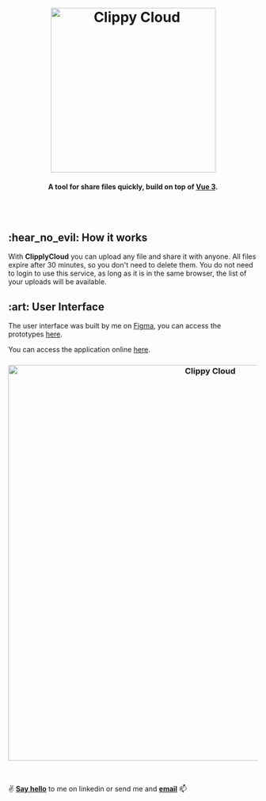 <h1 align="center">
  <br>
  <a href="https://clippycloud.netlify.app">
    <img
      width="333"
      alt="Clippy Cloud"
      src="https://raw.githubusercontent.com/emkis/ClippyCloud/main/.github/clippy-cloud-logo.png"
    >
    <br>
  </a>
</h1>

<h4 align="center">A tool for share files quickly, build on top of <a href="http://v3.vuejs.org" target="_blank">Vue 3</a>.</h4>

<br><br>

<h2>:hear_no_evil: How it works</h2>

With **ClipplyCloud** you can upload any file and share it with anyone. All files expire after 30 minutes, so you don't need to delete them. You do not need to login to use this service, as long as it is in the same browser, the list of your uploads will be available.


<h2>:art: User Interface</h2>

The user interface was built by me on [Figma](https://www.figma.com), you can access the prototypes [here](https://www.figma.com/file/J181HwJn1RFvYDrAyFkPXd/Clippy-Cloud?node-id=1%3A2).

You can access the application online [here](https://clippycloud.netlify.app).

<h3 align="center">
  <a href="https://www.figma.com/file/J181HwJn1RFvYDrAyFkPXd/Clippy-Cloud?node-id=1%3A2">
    <img
      width="800"
      alt="Clippy Cloud"
      src="https://raw.githubusercontent.com/emkis/ClippyCloud/main/.github/clippy-cloud-preview.jpg"
    >
  </a>
</h3>

<br>

:v: **[Say hello](https://www.linkedin.com/in/nicolas-jardim/)** to me on linkedin or send me and **[email](mailto:nicolasemkis@gmail.com)** :mailbox:
